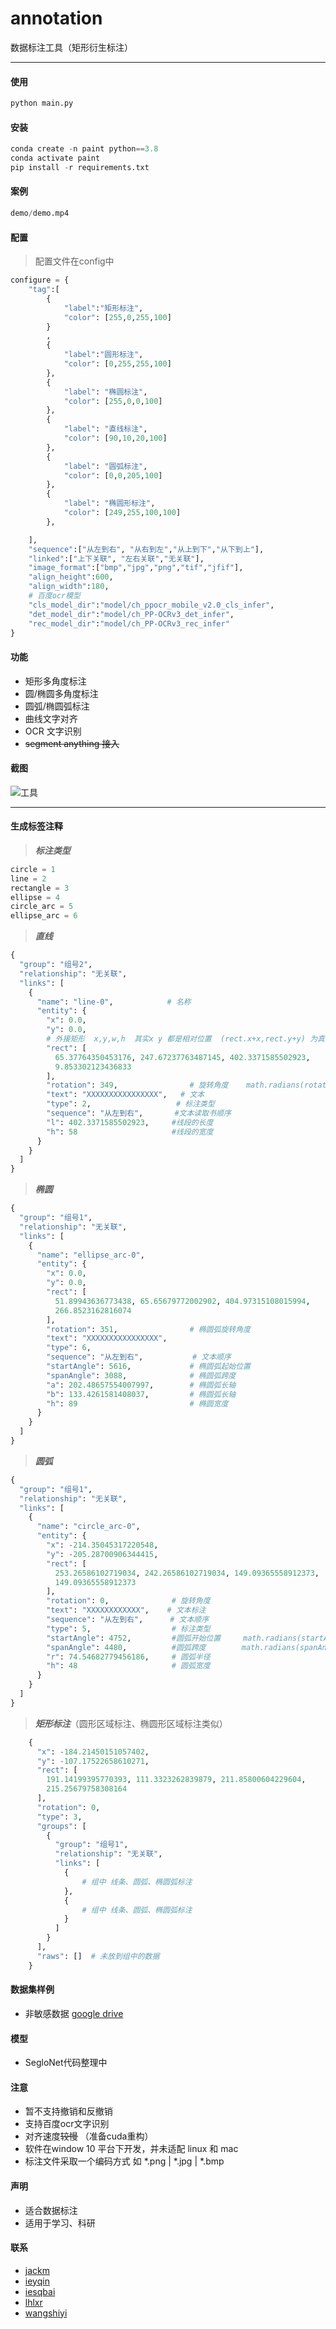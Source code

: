 # annotation
数据标注工具（矩形衍生标注）

---
#### 使用
```python
python main.py
```

#### 安装
```python
conda create -n paint python==3.8
conda activate paint
pip install -r requirements.txt
```


#### 案例
```python
demo/demo.mp4
```


#### 配置
> 配置文件在config中
```python
configure = {
    "tag":[
        {
            "label":"矩形标注",
            "color": [255,0,255,100]
        }
        ,
        {
            "label":"圆形标注",
            "color": [0,255,255,100]
        },
        {
            "label": "椭圆标注",
            "color": [255,0,0,100]
        },
        {
            "label": "直线标注",
            "color": [90,10,20,100]
        },
        {
            "label": "圆弧标注",
            "color": [0,0,205,100]
        },
        {
            "label": "椭圆形标注",
            "color": [249,255,100,100]
        },

    ],
    "sequence":["从左到右", "从右到左","从上到下","从下到上"],
    "linked":["上下关联", "左右关联","无关联"],
    "image_format":["bmp","jpg","png","tif","jfif"],
    "align_height":600, 
    "align_width":180,
    # 百度ocr模型
    "cls_model_dir":"model/ch_ppocr_mobile_v2.0_cls_infer",
    "det_model_dir":"model/ch_PP-OCRv3_det_infer",
    "rec_model_dir":"model/ch_PP-OCRv3_rec_infer"  
}
```

#### 功能
* 矩形多角度标注
* 圆/椭圆多角度标注
* 圆弧/椭圆弧标注
* 曲线文字对齐
* OCR 文字识别
* ~~segment anything 接入~~


#### 截图
![工具](demo/ann_demo.png)


----

#### 生成标签注释

> ***标注类型***
```python
circle = 1
line = 2
rectangle = 3
ellipse = 4
circle_arc = 5
ellipse_arc = 6
```
> ***直线***
```python
{
  "group": "组号2",
  "relationship": "无关联",
  "links": [
    {
      "name": "line-0",            # 名称
      "entity": {
        "x": 0.0,
        "y": 0.0,
        # 外接矩形  x,y,w,h  其实x y 都是相对位置  (rect.x+x,rect.y+y) 为真实坐标
        "rect": [
          65.37764350453176, 247.67237763487145, 402.3371585502923,
          9.853302123436833
        ],                              
        "rotation": 349,                # 旋转角度    math.radians(rotation) 转成弧度
        "text": "XXXXXXXXXXXXXXXX",   # 文本
        "type": 2,                   # 标注类型
        "sequence": "从左到右",       #文本读取书顺序
        "l": 402.3371585502923,     #线段的长度
        "h": 58                     #线段的宽度
      }
    }
  ]
}
```
> ***椭圆***
```python
{
  "group": "组号1",
  "relationship": "无关联",
  "links": [
    {
      "name": "ellipse_arc-0",
      "entity": {
        "x": 0.0,
        "y": 0.0,
        "rect": [
          51.89943636773438, 65.65679772002902, 404.97315108015994,
          266.8523162816074
        ],
        "rotation": 351,                # 椭圆弧旋转角度
        "text": "XXXXXXXXXXXXXXXX",
        "type": 6,
        "sequence": "从左到右",           # 文本顺序
        "startAngle": 5616,             # 椭圆弧起始位置
        "spanAngle": 3088,              # 椭圆弧跨度
        "a": 202.48657554007997,        # 椭圆弧长轴
        "b": 133.4261581408037,         # 椭圆弧长轴 
        "h": 89                         # 椭圆宽度
      }
    }
  ]
}
```
> ***圆弧***
```python
{
  "group": "组号1",
  "relationship": "无关联",
  "links": [
    {
      "name": "circle_arc-0",
      "entity": {
        "x": -214.35045317220548,
        "y": -205.28700906344415,
        "rect": [
          253.26586102719034, 242.26586102719034, 149.09365558912373,
          149.09365558912373
        ],
        "rotation": 0,              # 旋转角度
        "text": "XXXXXXXXXXXX",    # 文本标注
        "sequence": "从左到右",      # 文本顺序
        "type": 5,                  # 标注类型
        "startAngle": 4752,         #圆弧开始位置     math.radians(startAngle/16) 转换成 弧度
        "spanAngle": 4480,          #圆弧跨度        math.radians(spanAngle/16) 转换成 弧度
        "r": 74.54682779456186,     # 圆弧半径
        "h": 48                     # 圆弧宽度
      }
    }
  ]
}
```
> ***矩形标注***（圆形区域标注、椭圆形区域标注类似）
```python
    {
      "x": -184.21450151057402,
      "y": -107.17522658610271,
      "rect": [
        191.14199395770393, 111.3323262839879, 211.85800604229604,
        215.25679758308164
      ],
      "rotation": 0,
      "type": 3,
      "groups": [
        {
          "group": "组号1",
          "relationship": "无关联",
          "links": [
            {
                # 组中 线条、圆弧、椭圆弧标注
            },
            {
                # 组中 线条、圆弧、椭圆弧标注
            }
          ]
        }
      ],
      "raws": []  # 未放到组中的数据
    }
```
#### 数据集样例
* 非敏感数据
[google drive](https://drive.google.com/drive/folders/1ILgx2YovAHAsmCs-H-S_G2CsIaVgMjT3?usp=sharing)

#### 模型
* SegloNet代码整理中 


#### 注意
* 暂不支持撤销和反撤销
* 支持百度ocr文字识别
* 对齐速度~~较慢~~ （准备cuda重构）
* 软件在window 10 平台下开发，并未适配 linux 和 mac
* 标注文件采取一个编码方式 如  *.png | *.jpg | *.bmp
#### 声明
* 适合数据标注
* 适用于学习、科研
#### 联系
* [jackm](jackmca@163.com)
* [ieyqin](ieyqin@gs.zzu.edu.cn)
* [iesqbai](iesqbai@gs.zzu.edu.cn)
* [lhlxr](lhlxr@gs.zzu.edu.cn)
* [wangshiyi](wangshiyi@gs.zzu.edu.cn)


